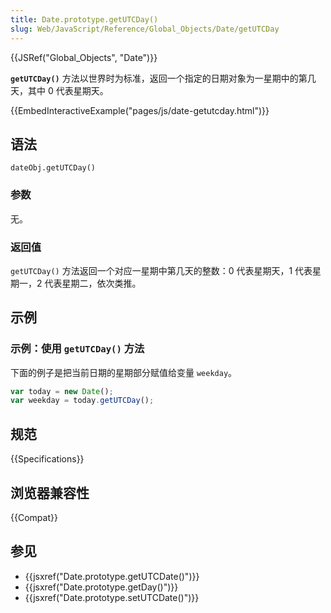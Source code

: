 ```yaml
---
title: Date.prototype.getUTCDay()
slug: Web/JavaScript/Reference/Global_Objects/Date/getUTCDay
---
```


{{JSRef("Global_Objects", "Date")}}

**`getUTCDay()`** 方法以世界时为标准，返回一个指定的日期对象为一星期中的第几天，其中 0 代表星期天。

{{EmbedInteractiveExample("pages/js/date-getutcday.html")}}

## 语法

```plain
dateObj.getUTCDay()
```

### 参数

无。

### 返回值

`getUTCDay()` 方法返回一个对应一星期中第几天的整数：0 代表星期天，1 代表星期一，2 代表星期二，依次类推。

## 示例

### 示例：使用 `getUTCDay()` 方法

下面的例子是把当前日期的星期部分赋值给变量 `weekday`。

```js
var today = new Date();
var weekday = today.getUTCDay();
```

## 规范

{{Specifications}}

## 浏览器兼容性

{{Compat}}

## 参见

- {{jsxref("Date.prototype.getUTCDate()")}}
- {{jsxref("Date.prototype.getDay()")}}
- {{jsxref("Date.prototype.setUTCDate()")}}
